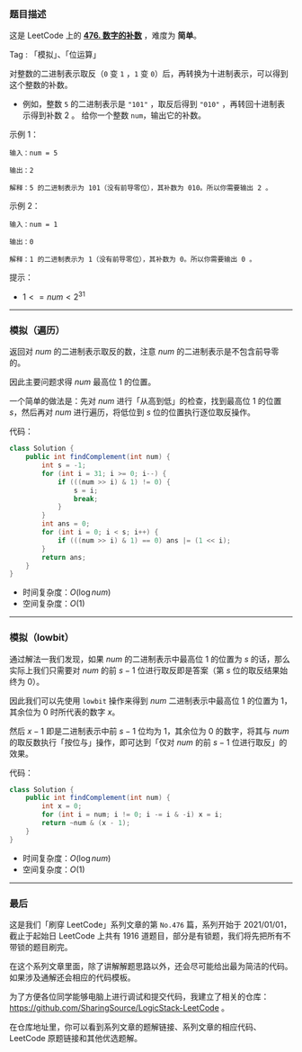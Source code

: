 ### 题目描述

这是 LeetCode 上的 **[476. 数字的补数](https://leetcode-cn.com/problems/number-complement/solution/gong-shui-san-xie-yi-ti-shuang-jie-bian-wjl0y/)** ，难度为 **简单**。

Tag : 「模拟」、「位运算」

对整数的二进制表示取反（`0` 变 `1` ，`1` 变 `0`）后，再转换为十进制表示，可以得到这个整数的补数。

* 例如，整数 `5` 的二进制表示是 `"101"` ，取反后得到 `"010"` ，再转回十进制表示得到补数 2 。
给你一个整数 `num`，输出它的补数。

示例 1：
```
输入：num = 5

输出：2

解释：5 的二进制表示为 101（没有前导零位），其补数为 010。所以你需要输出 2 。
```
示例 2：
```
输入：num = 1

输出：0

解释：1 的二进制表示为 1（没有前导零位），其补数为 0。所以你需要输出 0 。
```

提示：
* $1 <= num < 2^{31}$


---

### 模拟（遍历）

返回对 $num$ 的二进制表示取反的数，注意 $num$ 的二进制表示是不包含前导零的。

因此主要问题求得 $num$ 最高位 $1$ 的位置。

一个简单的做法是：先对 $num$ 进行「从高到低」的检查，找到最高位 $1$ 的位置 $s$，然后再对 $num$ 进行遍历，将低位到 $s$ 位的位置执行逐位取反操作。

代码：
```java
class Solution {
    public int findComplement(int num) {
        int s = -1;
        for (int i = 31; i >= 0; i--) {
            if (((num >> i) & 1) != 0) {
                s = i;
                break;
            }
        }
        int ans = 0;
        for (int i = 0; i < s; i++) {
            if (((num >> i) & 1) == 0) ans |= (1 << i);
        }
        return ans;
    }
}
```
* 时间复杂度：$O(\log{num})$
* 空间复杂度：$O(1)$

---

### 模拟（lowbit）

通过解法一我们发现，如果 $num$ 的二进制表示中最高位 $1$ 的位置为 $s$ 的话，那么实际上我们只需要对 $num$ 的前 $s - 1$ 位进行取反即是答案（第 $s$ 位的取反结果始终为 $0$）。

因此我们可以先使用 `lowbit` 操作来得到 $num$ 二进制表示中最高位 $1$ 的位置为 $1$，其余位为 $0$ 时所代表的数字 $x$。

然后 $x - 1$ 即是二进制表示中前 $s - 1$ 位均为 $1$，其余位为 $0$ 的数字，将其与 $num$ 的取反数执行「按位与」操作，即可达到「仅对 $num$ 的前 $s - 1$ 位进行取反」的效果。

代码：
```java
class Solution {
    public int findComplement(int num) {
        int x = 0;
        for (int i = num; i != 0; i -= i & -i) x = i;
        return ~num & (x - 1);
    }
}
```
* 时间复杂度：$O(\log{num})$
* 空间复杂度：$O(1)$

---

### 最后

这是我们「刷穿 LeetCode」系列文章的第 `No.476` 篇，系列开始于 2021/01/01，截止于起始日 LeetCode 上共有 1916 道题目，部分是有锁题，我们将先把所有不带锁的题目刷完。

在这个系列文章里面，除了讲解解题思路以外，还会尽可能给出最为简洁的代码。如果涉及通解还会相应的代码模板。

为了方便各位同学能够电脑上进行调试和提交代码，我建立了相关的仓库：https://github.com/SharingSource/LogicStack-LeetCode 。

在仓库地址里，你可以看到系列文章的题解链接、系列文章的相应代码、LeetCode 原题链接和其他优选题解。

